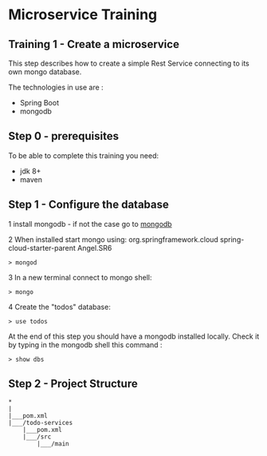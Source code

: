 # Microservice Training

## Training 1 - Create a microservice

This step describes how to create a simple Rest Service connecting to its own mongo database.

The technologies in use are :

* Spring Boot
* mongodb

## Step 0 - prerequisites
To be able to complete this training you need:
* jdk 8+
* maven

## Step 1 - Configure the database

1 install mongodb  - if not the case go to [mongodb](https://www.mongodb.org/)

2 When installed start mongo using:<parent>
                                           <groupId>org.springframework.cloud</groupId>
                                           <artifactId>spring-cloud-starter-parent</artifactId>
                                           <version>Angel.SR6</version>
                                       </parent>
```
> mongod
```
3 In a new terminal connect to mongo shell:
 ```
> mongo
 ```
4 Create the "todos" database:
```
> use todos
```

At the end of this step you should have a mongodb installed locally.
Check it by typing in the mongodb shell this command :
```
> show dbs
```

## Step 2 - Project Structure

```
*
|
|___pom.xml
|___/todo-services
    |___pom.xml
    |___/src
        |___/main

```




